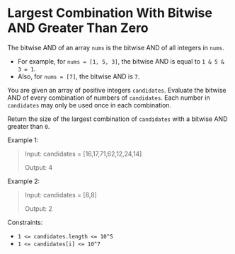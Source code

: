 # Largest Combination With Bitwise AND Greater Than Zero

The bitwise AND of an array `nums` is the bitwise AND of all integers in `nums`.

- For example, for `nums = [1, 5, 3]`, the bitwise AND is equal to `1 & 5 & 3 = 1`.
- Also, for `nums = [7]`, the bitwise AND is `7`.

You are given an array of positive integers `candidates`. Evaluate the bitwise AND of every combination of numbers of
`candidates`. Each number in `candidates` may only be used once in each combination.

Return the size of the largest combination of `candidates` with a bitwise AND greater than `0`.

Example 1:

> Input: candidates = [16,17,71,62,12,24,14]
>
> Output: 4

Example 2:

> Input: candidates = [8,8]
>
> Output: 2

Constraints:

- `1 <= candidates.length <= 10^5`
- `1 <= candidates[i] <= 10^7`
